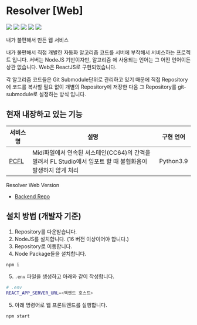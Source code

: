 # Resolver [Web]

![](https://img.shields.io/badge/JavaScript-323330?style=for-the-badge&logo=javascript&logoColor=F7DF1E)
![](https://img.shields.io/badge/Node.js-339933?style=for-the-badge&logo=nodedotjs&logoColor=white)
![](https://img.shields.io/badge/React-20232A?style=for-the-badge&logo=react&logoColor=61DAFB)
![](https://img.shields.io/badge/React_Router-CA4245?style=for-the-badge&logo=react-router&logoColor=white)
![](https://img.shields.io/badge/Netlify-00C7B7?style=for-the-badge&logo=netlify&logoColor=white)

내가 불편해서 만든 웹 서비스

내가 불편해서 직접 개발한 자동화 알고리즘 코드를 서버에 부착해서 서비스하는 프로젝트 입니다. 서버는 NodeJS 기반이자만, 알고리즘 에 사용되는 언어는 그 어떤 언어이든 상관 없습니다. Web은 ReactJS로 구현되었습니다.

각 알고리즘 코드들은 Git Submodule단위로 관리하고 있기 때문에 직접 Repository에 코드를 복사할 필요 없이 개별의 Repository에 저장한 다음 그 Repository를 git-submodule로 설정하는 방식 입니다.

## 현재 내장하고 있는 기능
|서비스명|설명|구현 언어|
|---|---|---|
|[PCFL](https://github.com/Vector-7/PCFL)|Midi파일에서 연속된 서스테인(CC64)의 간격을 벌려서 FL Studio에서 임포트 할 때 불협화음이 발생하지 않게 처리|Python3.9|

Resolver Web Version
* [Backend Repo](https://github.com/SweetCase-Cobalto/resolver)

## 설치 방법 (개발자 기준)
1. Repository를 다운받습니다.
2. NodeJS를 설치합니다. (16 버전 이상이어야 합니다.)
3. Repository로 이동합니다.
4. Node Package들을 설치합니다.
```bash
npm i
```
5. ```.env``` 파일을 생성하고 아래와 같이 작성합니다.
```bash
# .env
REACT_APP_SERVER_URL=<백엔드 호스트>
```
5. 아래 명령어로 웹 프론트엔드를 실행합니다. 
```
npm start
```